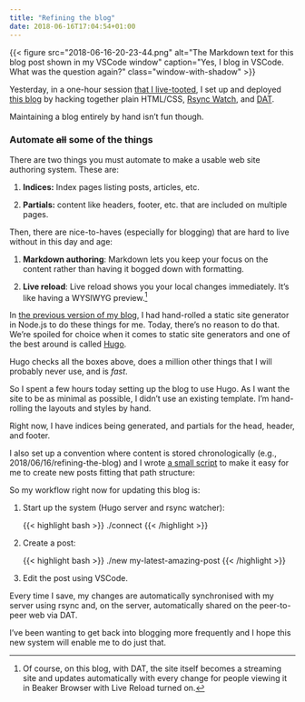 ```yaml
---
title: "Refining the blog"
date: 2018-06-16T17:04:54+01:00
---
```


{{< figure src="2018-06-16-20-23-44.png" alt="The Markdown text for this blog post shown in my VSCode window" caption="Yes, I blog in VSCode. What was the question again?" class="window-with-shadow" >}}

Yesterday, in a one-hour session [that I live-tooted](https://mastodon.ar.al/@aral/100207852262520843), I set up and deployed [this blog](https://source.ind.ie/ar.al/site) by hacking together plain HTML/CSS, [Rsync Watch](https://github.com/Splurov/rsync-watch), and [DAT](https://datproject.org).

Maintaining a blog entirely by hand isn’t fun though.

### Automate <strike>all</strike> some of the things

There are two things you must automate to make a usable web site authoring system. These are:

  1. __Indices:__ Index pages listing posts, articles, etc.

  2. __Partials:__ content like headers, footer, etc. that are included on multiple pages.

  Then, there are nice-to-haves (especially for blogging) that are hard to live without in this day and age:

  1. __Markdown authoring__: Markdown lets you keep your focus on the content rather than having it bogged down with formatting.

  2. __Live reload__: Live reload shows you your local changes immediately. It’s like having a WYSIWYG preview.[^1] 
  
In [the previous version of my blog](https://ar.al), I had hand-rolled a static site generator in Node.js to do these things for me. Today, there’s no reason to do that. We’re spoiled for choice when it comes to static site generators and one of the best around is called [Hugo](https://gohugo.io).

Hugo checks all the boxes above, does a million other things that I will probably never use, and is _fast_.

So I spent a few hours today setting up the blog to use Hugo. As I want the site to be as minimal as possible, I didn’t use an existing template. I’m hand-rolling the layouts and styles by hand.

Right now, I have indices being generated, and partials for the head, header, and footer.

I also set up a convention where content is stored chronologically (e.g., 2018/06/16/refining-the-blog) and I wrote [a small script](https://source.ind.ie/ar.al/site/blob/master/new) to make it easy for me to create new posts fitting that path structure:

So my workflow right now for updating this blog is:

1. Start up the system (Hugo server and rsync watcher):

    {{< highlight bash >}}
./connect
{{< /highlight >}}

2. Create a post:

    {{< highlight bash >}}
./new my-latest-amazing-post
{{< /highlight >}}

3. Edit the post using VSCode.

Every time I save, my changes are automatically synchronised with my server using rsync and, on the server, automatically shared on the peer-to-peer web via DAT.

I’ve been wanting to get back into blogging more frequently and I hope this new system will enable me to do just that.

[^1]: Of course, on this blog, with DAT, the site itself becomes a streaming site and updates automatically with every change for people viewing it in Beaker Browser with Live Reload turned on.
